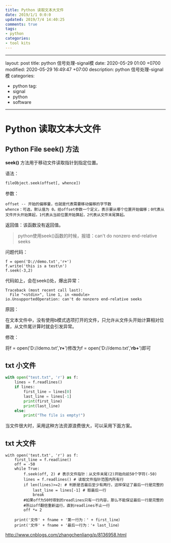 ```yaml
---
title: Python 读取文本大文件
date: 2019/1/1 0:0:0
updated: 2019/7/4 14:40:25
comments: true
tags:
- python
categories:
- tool kits
---
```


---
layout: post
title: python 信号处理-signal模
date: 2020-05-29 01:00 +0700
modified: 2020-05-29 16:49:47 +07:00
description: python 信号处理-signal模
categories:
  - python
tag:
  - signal
  - python
  - software
---

# Python 读取文本大文件

## Python File seek() 方法

**seek()** 方法用于移动文件读取指针到指定位置。

语法：

```python
fileObject.seek(offset[, whence])
```

参数：

```
offset -- 开始的偏移量，也就是代表需要移动偏移的字节数
whence：可选，默认值为 0。给offset参数一个定义，表示要从哪个位置开始偏移；0代表从文件开头开始算起，1代表从当前位置开始算起，2代表从文件末尾算起。
```

返回值：该函数没有返回值。

>  python使用seek()函数的时候，报错：can't do nonzero end-relative seeks

问题代码：

```
f = open('D://demo.txt','r+')
f.write('this is a test\n')
f.seek(-3,2)
```

代码如上，会在seek()处，爆出异常：

```
Traceback (most recent call last):
  File "<stdin>", line 1, in <module>
io.UnsupportedOperation: can't do nonzero end-relative seeks
```

原因：

在文本文件中，没有使用b模式选项打开的文件，只允许从文件头开始计算相对位置，从文件尾计算时就会引发异常。

修改：

将f = open('D://demo.txt','**r+**')修改为f = open('D://demo.txt','**rb+**')即可



## txt 小文件

```python
with open("test.txt", 'r') as f:
    lines = f.readlines()
    if lines:
        first_line = lines[0]
        last_line = lines[-1]
        print(first_line)
        print(last_line)
    else:
        print("The file is empty!")
```

当文件很大时，采用这种方法资源浪费很大，可以采用下面方案。



## txt 大文件

```
with open('test.txt', 'r') as f:
    first_line = f.readline()
    off = -50
    while True:
        f.seek(off, 2) # 表示文件指针：从文件末尾(2)开始向前50个字符(-50)
        lines = f.readlines() # 读取文件指针范围内所有行
        if len(lines)>=2: # 判断是否最后至少有两行，这样保证了最后一行是完整的
            last_line = lines[-1] # 取最后一行
            break
        #如果off为50时得到的readlines只有一行内容，那么不能保证最后一行是完整的
        #所以off翻倍重新运行，直到readlines不止一行
        off *= 2

    print('文件' + fname + '第一行为：' + first_line）
    print('文件' + fname + '最后一行为：'+ last_line）
```

http://www.cnblogs.com/zhangchenliang/p/8136958.html